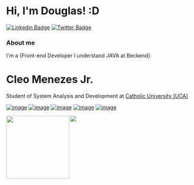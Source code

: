 # Hi, I'm Douglas! :D

[![Linkedin Badge](https://img.shields.io/badge/-LinkedIn-blue?style=flat-square&logo=Linkedin&logoColor=white&link=https://www.linkedin.com/in/douglas-silva-926345147/)](https://www.linkedin.com/in/douglas-silva-926345147/)
[![Twitter Badge](https://img.shields.io/badge/-Twitter-1ca0f1?style=flat-square&labelColor=1ca0f1&logo=twitter&logoColor=white&link=https://twitter.com/Ediigas1)](https://twitter.com/Ediigas1)


### About me
I'm a {Front-end Developer I understand JAVA at Beckend} 

<h1>Cleo Menezes Jr.</h2>
<p>Student of System Analysis and Development at <a href="https://www.uca.edu.br">Catholic University (UCA)</p>
  
[![image](https://img.shields.io/badge/LinkedIn-0077B5?style=for-the-badge&logo=linkedin&logoColor=white)](https://www.linkedin.com/in/douglas-silva-926345147/)
[![image](https://img.shields.io/badge/Instagram-E4405F?style=for-the-badge&logo=instagram&logoColor=white)](https://www.instagram.com/dodo_odouglas/)
[![image](https://img.shields.io/badge/Twitter-1DA1F2?style=for-the-badge&logo=twitter&logoColor=white)](https://twitter.com/Ediigas1)
[![image](https://img.shields.io/badge/Gmail-D14836?style=for-the-badge&logo=gmail&logoColor=white)](mailto:produtor.douglas.edig@gmail.com)
[![image](https://img.shields.io/badge/Microsoft_Outlook-0078D4?style=for-the-badge&logo=microsoft-outlook&logoColor=white)](mailto:douglas.edig@outlook.com)



<div>
  <img height="170" align="left" src="https://github-readme-stats.vercel.app/api?username=CleoMenezes&theme=react&show_icons=true" />
  <img src="https://github-readme-stats.vercel.app/api/top-langs/?username=CleoMenezes&theme=react" />
</div>
<br>
